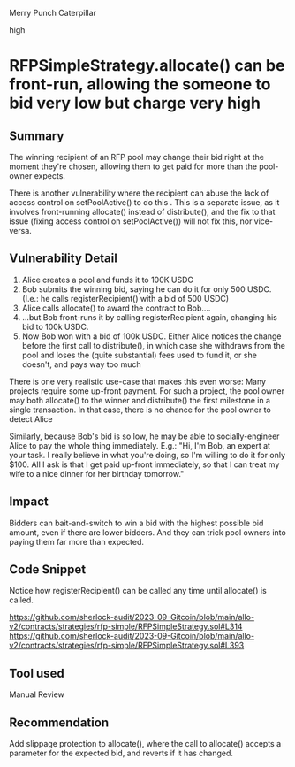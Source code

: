 Merry Punch Caterpillar

high

# RFPSimpleStrategy.allocate() can be front-run, allowing the someone to bid very low but charge very high
## Summary

The winning recipient of an RFP pool may change their bid right at the moment they're chosen, allowing them to get paid for more than the pool-owner expects.

There is another vulnerability where the recipient can abuse the lack of access control on setPoolActive() to do this . This is a separate issue, as it involves front-running allocate() instead of distribute(), and the fix to that issue (fixing access control on setPoolActive()) will not fix this, nor vice-versa.

## Vulnerability Detail

1. Alice creates a pool and funds it to 100K USDC
2. Bob submits the winning bid, saying he can do it for only 500 USDC. (I.e.: he calls registerRecipient() with a bid of 500 USDC)
3. Alice calls allocate() to award the contract to Bob....
4. ...but Bob front-runs it by calling registerRecipient again, changing his bid to 100k USDC.
5. Now Bob won with a bid of 100k USDC. Either Alice notices the change before the first call to distribute(), in which case she withdraws from the pool and loses the (quite substantial) fees used to fund it, or she doesn't, and pays way too much

There is one very realistic use-case that makes this even worse: Many projects require some up-front payment. For such a project, the pool owner may both allocate() to the winner and distribute() the first milestone in a single transaction. In that case, there is no chance for the pool owner to detect Alice

Similarly, because Bob's bid is so low, he may be able to socially-engineer Alice to pay the whole thing immediately. E.g.: "Hi, I'm Bob, an expert at your task. I really believe in what you're doing, so I'm willing to do it for only $100. All I ask is that I get paid up-front immediately, so that I can treat my wife to a nice dinner for her birthday tomorrow."

## Impact

Bidders can bait-and-switch to win a bid with the highest possible bid amount, even if there are lower bidders. And they can trick pool owners into paying them far more than expected.

## Code Snippet

Notice how registerRecipient() can be called any time until allocate() is called.

https://github.com/sherlock-audit/2023-09-Gitcoin/blob/main/allo-v2/contracts/strategies/rfp-simple/RFPSimpleStrategy.sol#L314
https://github.com/sherlock-audit/2023-09-Gitcoin/blob/main/allo-v2/contracts/strategies/rfp-simple/RFPSimpleStrategy.sol#L393

## Tool used

Manual Review

## Recommendation

Add slippage protection to allocate(), where the call to allocate() accepts a parameter for the expected bid, and reverts if it has changed.